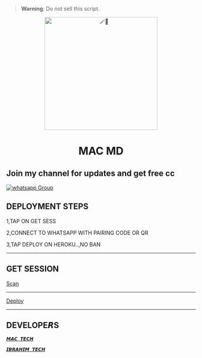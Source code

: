 

> **Warning**: Do not sell this script.

<center>

<img alt=🪄🍪 height="300" src="https://telegra.ph/file/eecd5673d4d80563d645b.jpg">

</center>

<h1 align="center">MAC MD</h1>
 
## Join my channel for updates and get free cc
<a href="https://whatsapp.com/channel/0029VaWGyGVJZg48vgpHBa31" target="_blank">
    <img alt="whatsapp Group" src="https://img.shields.io/badge/ Whatsapp Support Channel -25D366?style=for-the-badge&logo=whatsapp&logoColor=white" />
  </a>
</p> 

## DEPLOYMENT STEPS
1,TAP ON GET SESS



2,CONNECT TO WHATSAPP WITH PAIRING CODE OR QR




3,TAP DEPLOY  ON HEROKU..,NO BAN

 <hr>

## GET SESSION
  
[Scan](https://mac-scanne-82c47d62d04d.herokuapp.com/)


*****

[Deploy](https://mac-scanne-82c47d62d04d.herokuapp.com/)


 <hr>
 
## DEVELOPE𝙍S
[`𝙈𝘼𝘾 𝙏𝙀𝘾𝙃`](https://wa.me/256705036288)

[`𝙄𝘽𝙍𝘼𝙃𝙄𝙈 𝙏𝙀𝘾𝙃`](https://youtube.com/@ibrahimaitech?si=oL04gdgSsXhfHxJX)



